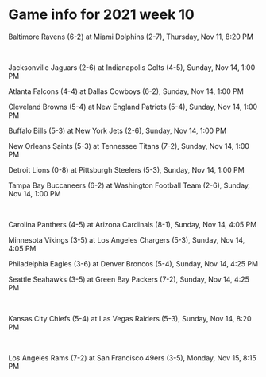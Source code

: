 # Game info for 2021 week 10

Baltimore Ravens (6-2) at Miami Dolphins (2-7), Thursday, Nov 11, 8:20 PM


<br/>

Jacksonville Jaguars (2-6) at Indianapolis Colts (4-5), Sunday, Nov 14, 1:00 PM

Atlanta Falcons (4-4) at Dallas Cowboys (6-2), Sunday, Nov 14, 1:00 PM

Cleveland Browns (5-4) at New England Patriots (5-4), Sunday, Nov 14, 1:00 PM

Buffalo Bills (5-3) at New York Jets (2-6), Sunday, Nov 14, 1:00 PM

New Orleans Saints (5-3) at Tennessee Titans (7-2), Sunday, Nov 14, 1:00 PM

Detroit Lions (0-8) at Pittsburgh Steelers (5-3), Sunday, Nov 14, 1:00 PM

Tampa Bay Buccaneers (6-2) at Washington Football Team (2-6), Sunday, Nov 14, 1:00 PM


<br/>

Carolina Panthers (4-5) at Arizona Cardinals (8-1), Sunday, Nov 14, 4:05 PM

Minnesota Vikings (3-5) at Los Angeles Chargers (5-3), Sunday, Nov 14, 4:05 PM

Philadelphia Eagles (3-6) at Denver Broncos (5-4), Sunday, Nov 14, 4:25 PM

Seattle Seahawks (3-5) at Green Bay Packers (7-2), Sunday, Nov 14, 4:25 PM


<br/>

Kansas City Chiefs (5-4) at Las Vegas Raiders (5-3), Sunday, Nov 14, 8:20 PM


<br/>

Los Angeles Rams (7-2) at San Francisco 49ers (3-5), Monday, Nov 15, 8:15 PM

